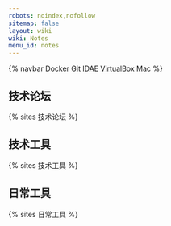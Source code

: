```yaml
---
robots: noindex,nofollow
sitemap: false
layout: wiki
wiki: Notes
menu_id: notes
---
```


{% navbar [Docker](docker) [Git](git) [IDAE](idea) [VirtualBox](virtualbox) [Mac](mac) %}

## 技术论坛

{% sites 技术论坛 %}

## 技术工具

{% sites 技术工具 %}

## 日常工具

{% sites 日常工具 %}
